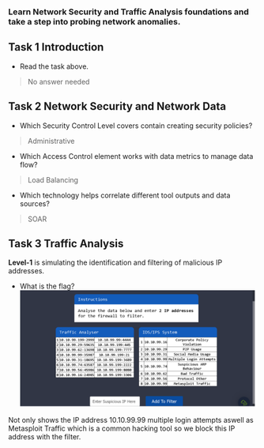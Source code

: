 ### Learn Network Security and Traffic Analysis foundations and take a step into probing network anomalies.

## Task 1 Introduction

- Read the task above.
> No answer needed

## Task 2 Network Security and Network Data

- Which Security Control Level covers contain creating security policies?
> Administrative

- Which Access Control element works with data metrics to manage data flow?
> Load Balancing

- Which technology helps correlate different tool outputs and data sources?
> SOAR

## Task 3 Traffic Analysis

**Level-1** is simulating the identification and filtering of malicious IP addresses.

- What is the flag?
![](Attachments/analysis.png)

Not only shows the IP address 10.10.99.99 multiple login attempts aswell as Metasploit Traffic which is a common hacking tool so we block this IP address with the filter.